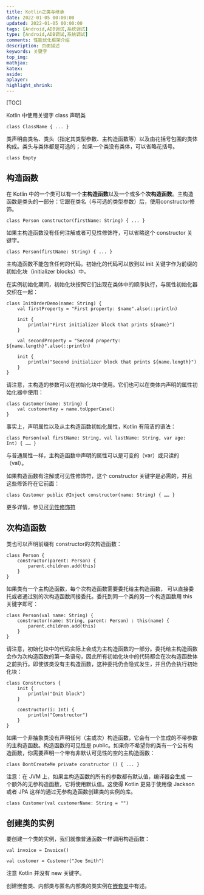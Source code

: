 ```yaml
---
title: Kotlin之类与继承
date: 2022-01-05 00:00:00
updated: 2022-01-05 00:00:00
tags: [Android,ADB调试,系统调试]
type: [Android,ADB调试,系统调试]
comments: 性能优化框架介绍
description: 页面描述
keywords: 关键字
top_img:
mathjax:
katex:
aside:
aplayer:
highlight_shrink:
---
```


[TOC]

Kotlin 中使用关键字 class 声明类

```
class ClassName { ... }
```
类声明由类名、类头（指定其类型参数、主构造函数等）以及由花括号包围的类体构成。类头与类体都是可选的； 如果一个类没有类体，可以省略花括号。

```
class Empty
```

## 构造函数

在 Kotlin 中的一个类可以有一个**主构造函数**以及一个或多个**次构造函数**。主构造函数是类头的一部分：它跟在类名（与可选的类型参数）后，使用constructor修饰。

```
class Person constructor(firstName: String) { ... }
```
如果主构造函数没有任何注解或者可见性修饰符，可以省略这个 constructor 关键字。
```
class Person(firstName: String) { ... }
```

主构造函数不能包含任何的代码。初始化的代码可以放到以 init 关键字作为前缀的初始化块（initializer blocks）中。

在实例初始化期间，初始化块按照它们出现在类体中的顺序执行，与属性初始化器交织在一起：
```
class InitOrderDemo(name: String) {
    val firstProperty = "First property: $name".also(::println)
    
    init {
        println("First initializer block that prints ${name}")
    }
    
    val secondProperty = "Second property: ${name.length}".also(::println)
    
    init {
        println("Second initializer block that prints ${name.length}")
    }
}
```

请注意，主构造的参数可以在初始化块中使用。它们也可以在类体内声明的属性初始化器中使用：
```
class Customer(name: String) {
    val customerKey = name.toUpperCase()
}
```

事实上，声明属性以及从主构造函数初始化属性，Kotlin 有简洁的语法：
```
class Person(val firstName: String, val lastName: String, var age: Int) { …… }
```

与普通属性一样，主构造函数中声明的属性可以是可变的（var）或只读的（val）。

如果构造函数有注解或可见性修饰符，这个 constructor 关键字是必需的，并且这些修饰符在它前面：
```
class Customer public @Inject constructor(name: String) { …… }
```
更多详情，参见[可见性修饰符](https://www.kotlincn.net/docs/reference/visibility-modifiers.html#%E6%9E%84%E9%80%A0%E5%87%BD%E6%95%B0)

## 次构造函数

类也可以声明前缀有 constructor的次构造函数：
```
class Person {
    constructor(parent: Person) {
        parent.children.add(this)
    }
}
```

如果类有一个主构造函数，每个次构造函数需要委托给主构造函数， 可以直接委托或者通过别的次构造函数间接委托。委托到同一个类的另一个构造函数用 this 关键字即可：
```
class Person(val name: String) {
    constructor(name: String, parent: Person) : this(name) {
        parent.children.add(this)
    }
}
```
请注意，初始化块中的代码实际上会成为主构造函数的一部分。委托给主构造函数会作为次构造函数的第一条语句，因此所有初始化块中的代码都会在次构造函数体之前执行。即使该类没有主构造函数，这种委托仍会隐式发生，并且仍会执行初始化块：
```
class Constructors {
    init {
        println("Init block")
    }

    constructor(i: Int) {
        println("Constructor")
    }
}
```

如果一个非抽象类没有声明任何（主或次）构造函数，它会有一个生成的不带参数的主构造函数。构造函数的可见性是 public。如果你不希望你的类有一个公有构造函数，你需要声明一个带有非默认可见性的空的主构造函数：
```
class DontCreateMe private constructor () { ... }
```

注意：在 JVM 上，如果主构造函数的所有的参数都有默认值，编译器会生成 一个额外的无参构造函数，它将使用默认值。这使得 Kotlin 更易于使用像 Jackson 或者 JPA 这样的通过无参构造函数创建类的实例的库。
```
class Customer(val customerName: String = "")
```

## 创建类的实例

要创建一个类的实例，我们就像普通函数一样调用构造函数：
```
val invoice = Invoice()

val customer = Customer("Joe Smith")
```
注意 Kotlin 并没有 new 关键字。

创建嵌套类、内部类与匿名内部类的类实例在[嵌套类](https://www.kotlincn.net/docs/reference/nested-classes.html)中有述。

